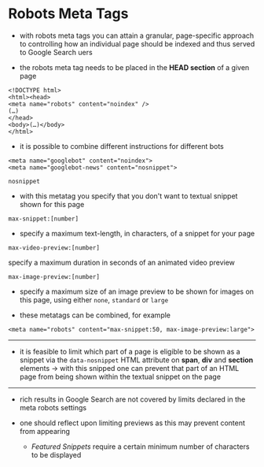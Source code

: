 # Robots Meta Tags

- with robots meta tags you can attain a granular, page-specific approach to controlling how an individual page should be indexed and thus served to Google Search uers

- the robots meta tag needs to be placed in the **HEAD section** of a given page

```
<!DOCTYPE html>
<html><head>
<meta name="robots" content="noindex" />
(…)
</head>
<body>(…)</body>
</html>
```

- it is possible to combine different instructions for different bots

```
<meta name="googlebot" content="noindex">
<meta name="googlebot-news" content="nosnippet">
```

```
nosnippet
```

- with this metatag you specify that you don't want to textual snippet shown for this page

```
max-snippet:[number]
```

- specify a maximum text-length, in characters, of a snippet for your page

```
max-video-preview:[number]
```

specify a maximum duration in seconds of an animated video preview

```
max-image-preview:[number]
```

- specify a maximum size of an image preview to be shown for images on this page, using either `none`, `standard` or `large`

- these metatags can be combined, for example
```
<meta name="robots" content="max-snippet:50, max-image-preview:large">
```

***

- it is feasible to limit which part of a page is eligible to be shown as a snippet via the `data-nosnippet` HTML attribute on **span**, **div** and **section** elements
&rarr; with this snipped one can prevent that part of an HTML page from being shown within the textual snippet on the page

***

- rich results in Google Search are not covered by limits declared in the meta robots settings

- one should reflect upon limiting previews as this may prevent content from appearing

  - *Featured Snippets* require a certain minimum number of characters to be displayed
